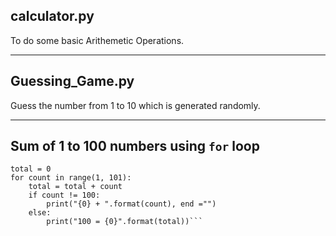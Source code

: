 ## calculator.py
To do some basic Arithemetic Operations.

----------

## Guessing_Game.py
Guess the number from 1 to 10 which is generated randomly.

----------

## Sum of 1 to 100 numbers using ```for``` loop
```
total = 0
for count in range(1, 101):
    total = total + count
    if count != 100:
        print("{0} + ".format(count), end ="")
    else:
        print("100 = {0}".format(total))```
